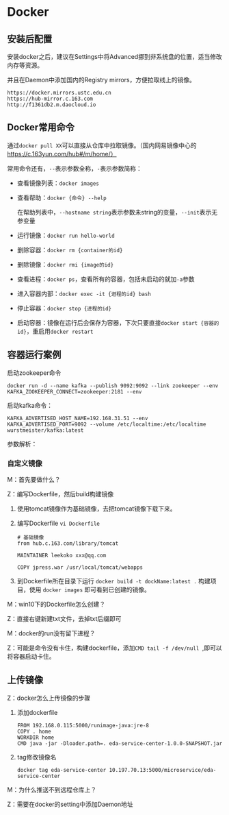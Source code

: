 # Docker   

## 安装后配置

安装docker之后，建议在Settings中将Advanced挪到非系统盘的位置，适当修改内存等资源。

并且在Daemon中添加国内的Registry mirrors，方便拉取线上的镜像。

```
https://docker.mirrors.ustc.edu.cn
https://hub-mirror.c.163.com
http://f1361db2.m.daocloud.io
```

## Docker常用命令

通过``docker pull XX``可以直接从仓库中拉取镜像。（国内网易镜像中心的 https://c.163yun.com/hub#/m/home/）

常用命令还有，``--``表示参数全称，``-``表示参数简称：

- 查看镜像列表：``docker images``   

- 查看帮助：``docker {命令} --help``

  在帮助列表中，``--hostname string``表示参数未string的变量，``--init``表示无参变量

- 运行镜像：``docker run hello-world``   

- 删除容器：``docker rm {container的id}``

- 删除镜像：``docker rmi {image的id}``   

- 查看进程：``docker ps``，查看所有的容器，包括未启动的就加``-a``参数   

- 进入容器内部：``docker exec -it {进程的id} bash``   

- 停止容器：``docker stop {进程的id}``

- 启动容器：镜像在运行后会保存为容器，下次只要直接``docker start {容器的id}``，重启用``docker restart``

## 容器运行案例

启动zookeeper命令

```
docker run -d --name kafka --publish 9092:9092 --link zookeeper --env KAFKA_ZOOKEEPER_CONNECT=zookeeper:2181 --env 
```

启动kafka命令：

```
KAFKA_ADVERTISED_HOST_NAME=192.168.31.51 --env KAFKA_ADVERTISED_PORT=9092 --volume /etc/localtime:/etc/localtime wurstmeister/kafka:latest
```

参数解析：



### 自定义镜像   

M：首先要做什么？

Z：编写Dockerfile，然后build构建镜像   

1. 使用tomcat镜像作为基础镜像，去把tomcat镜像下载下来。

2. 编写Dockerfile  ``vi Dockerfile``  

   ```properties
   # 基础镜像
   from hub.c.163.com/library/tomcat
   
   MAINTAINER leekoko xxx@qq.com
   
   COPY jpress.war /usr/local/tomcat/webapps
   ```

3. 到Dockerfile所在目录下运行 ``docker build -t dockName:latest .``  构建项目，使用 ``docker images`` 即可看到已创建的镜像。

M：win10下的Dockerfile怎么创建？

Z：直接右键新建txt文件，去掉txt后缀即可

M：docker的run没有留下进程？

Z：可能是命令没有卡住，构建dockerfile，添加``CMD tail -f /dev/null ``,即可以将容器启动卡住。

## 上传镜像

Z：docker怎么上传镜像的步骤

1. 添加dockerfile

   ```
   FROM 192.168.0.115:5000/runimage-java:jre-8
   COPY . home
   WORKDIR home
   CMD java -jar -Dloader.path=. eda-service-center-1.0.0-SNAPSHOT.jar
   ```

2. tag修改镜像名

   ```
   docker tag eda-service-center 10.197.70.13:5000/microservice/eda-service-center
   ```

M：为什么推送不到远程仓库上？

Z：需要在docker的setting中添加Daemon地址